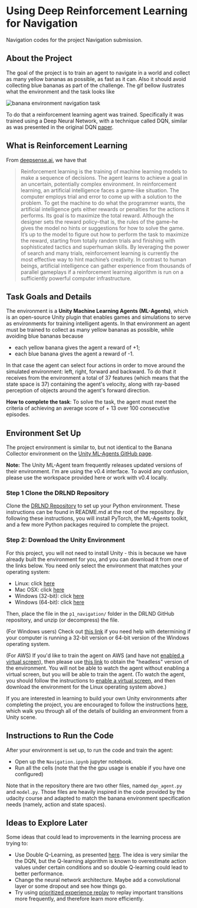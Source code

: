 # Using Deep Reinforcement Learning for Navigation
Navigation codes for the project Navigation submission.

## About the Project

The goal of the project is to train an agent to navigate in a world and collect as many yellow bananas as possible, as fast as it can. Also it should avoid collecting blue bananas as part of the challenge. The gif bellow ilustrates what the environment and the task looks like

![banana environment navigation task](navigation.gif)

To do that a reinforcement learning agent was trained. Specifically it was trained using a Deep Neural Network, with a technique called DQN, similar as was presented in the original DQN [paper](https://storage.googleapis.com/deepmind-media/dqn/DQNNaturePaper.pdf).

## What is Reinforcement Learning

From [deepsense.ai](https://deepsense.ai/what-is-reinforcement-learning-the-complete-guide/), we have that 

> Reinforcement learning is the training of machine learning models to make a sequence of decisions. The agent learns to achieve a goal in an uncertain, potentially complex environment. In reinforcement learning, an artificial intelligence faces a game-like situation. The computer employs trial and error to come up with a solution to the problem. To get the machine to do what the programmer wants, the artificial intelligence gets either rewards or penalties for the actions it performs. Its goal is to maximize the total reward.
Although the designer sets the reward policy–that is, the rules of the game–he gives the model no hints or suggestions for how to solve the game. It’s up to the model to figure out how to perform the task to maximize the reward, starting from totally random trials and finishing with sophisticated tactics and superhuman skills. By leveraging the power of search and many trials, reinforcement learning is currently the most effective way to hint machine’s creativity. In contrast to human beings, artificial intelligence can gather experience from thousands of parallel gameplays if a reinforcement learning algorithm is run on a sufficiently powerful computer infrastructure.

## Task Goals and Details

The environment is a **Unity Machine Learning Agents (ML-Agents)**, which is an open-source Unity plugin that enables games and simulations to serve as environments for training intelligent agents. In that environment an agent must be trained to collect as many yellow bananas as possible, while avoiding blue bananas because

- each yellow banana gives the agent a reward of +1;
- each blue banana gives the agent a reward of -1.

In that case the agent can select four actions in order to move around the simulated environment: left, right, forward and backward. To do that it receives from the environment a total of 37 features (which means that the state space is 37) containing the agent's velocity, along with ray-based perception of objects around the agent's forward direction.

**How to complete the task**: To solve the task, the agent must meet the criteria of achieving an average score of + 13 over 100 consecutive episodes.

## Environment Set Up

The project environment is similar to, but not identical to the Banana Collector environment on the [Unity ML-Agents GitHub page](https://github.com/Unity-Technologies/ml-agents/blob/master/docs/Learning-Environment-Examples.md#banana-collector).

**Note:** The Unity ML-Agent team frequently releases updated versions of their environment. I'm are using the v0.4 interface. To avoid any confusion, please use the workspace provided here or work with v0.4 locally.

### Step 1 Clone the DRLND Repository

Clone the [DRLND Repository](https://github.com/udacity/deep-reinforcement-learning#dependencies) to set up your Python environment. These instructions can be found in README.md at the root of the repository. By following these instructions, you will install PyTorch, the ML-Agents toolkit, and a few more Python packages required to complete the project.

### Step 2: Download the Unity Environment

For this project, you will not need to install Unity - this is because we have already built the environment for you, and you can download it from one of the links below. You need only select the environment that matches your operating system:

- Linux: click [here](https://s3-us-west-1.amazonaws.com/udacity-drlnd/P1/Banana/Banana_Linux.zip)
- Mac OSX: click [here](https://s3-us-west-1.amazonaws.com/udacity-drlnd/P1/Banana/Banana.app.zip)
- Windows (32-bit): click [here](https://s3-us-west-1.amazonaws.com/udacity-drlnd/P1/Banana/Banana_Windows_x86.zip)
- Windows (64-bit): click [here](https://s3-us-west-1.amazonaws.com/udacity-drlnd/P1/Banana/Banana_Windows_x86_64.zip)

Then, place the file in the `p1_navigation/` folder in the DRLND GitHub repository, and unzip (or decompress) the file.

(For Windows users) Check out [this link](https://support.microsoft.com/en-us/help/827218/how-to-determine-whether-a-computer-is-running-a-32-bit-version-or-64) if you need help with determining if your computer is running a 32-bit version or 64-bit version of the Windows operating system.

(For AWS) If you'd like to train the agent on AWS (and have not [enabled a virtual screen](https://github.com/Unity-Technologies/ml-agents/blob/master/docs/Training-on-Amazon-Web-Service.md)), then please use [this link](https://s3-us-west-1.amazonaws.com/udacity-drlnd/P1/Banana/Banana_Linux_NoVis.zip) to obtain the "headless" version of the environment. You will not be able to watch the agent without enabling a virtual screen, but you will be able to train the agent. (To watch the agent, you should follow the instructions to [enable a virtual screen](https://github.com/Unity-Technologies/ml-agents/blob/master/docs/Training-on-Amazon-Web-Service.md), and then download the environment for the Linux operating system above.)


If you are interested in learning to build your own Unity environments after completing the project, you are encouraged to follow the instructions [here](https://github.com/Unity-Technologies/ml-agents/blob/master/docs/Getting-Started-with-Balance-Ball.md), which walk you through all of the details of building an environment from a Unity scene. 

## Instructions to Run the Code

After your environment is set up, to run the code and train the agent:

- Open up the `Navigation.ipynb` jupyter notebook.
- Run all the cells (note that the the gpu usage is enable if you have one configured)

Note that in the repository there are two other files, named `dqn_agent.py` and  `model.py`. Those files are heavily inspired in the code provided by the udacity course and adapted to match the banana environment specification needs (namely, action and state spaces).

## Ideas to Explore Later

Some ideas that could lead to improvements in the learning process are trying to:

- Use Double Q-Learning, as presented [here](https://arxiv.org/pdf/1509.06461). The idea is very similar the the DQN, but the Q-learning algorithm is known to overestimate action values under certain conditions and so double Q-learning could lead to better performance.
- Change the neural network architecture. Maybe add a convolutional layer or some dropout and see how things go.
- Try using [prioritized experience replay](https://arxiv.org/pdf/1511.05952) to replay important transitions more frequently, and therefore learn more efficiently.
